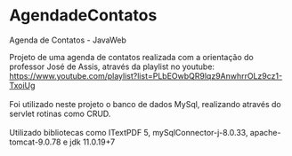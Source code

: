 # AgendadeContatos
Agenda de Contatos - JavaWeb

Projeto de uma agenda de contatos realizada com a orientação do professor José de Assis, através da playlist no youtube: 
https://www.youtube.com/playlist?list=PLbEOwbQR9lqz9AnwhrrOLz9cz1-TxoiUg
<br></br>Foi utilizado neste projeto o banco de dados MySql, realizando através do servlet rotinas como CRUD.
<br></br>Utilizado bibliotecas como ITextPDF 5, mySqlConnector-j-8.0.33, apache-tomcat-9.0.78 e jdk 11.0.19+7
